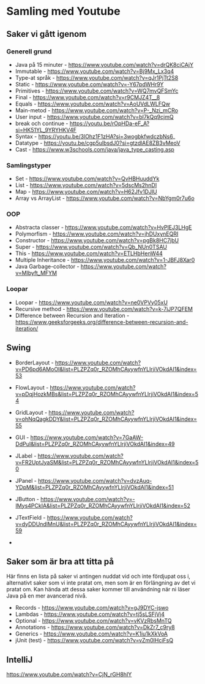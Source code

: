 # Samling med Youtube

## Saker vi gått igenom

### Generell grund
- Java på 15 minuter - https://www.youtube.com/watch?v=drQK8ciCAjY
- Immutable - https://www.youtube.com/watch?v=Bj9Mx_Lx3q4
- Type-at språk - https://www.youtube.com/watch?v=qJr1PjTt2S8
- Static - https://www.youtube.com/watch?v=-Y67pdWHr9Y
- Primitives - https://www.youtube.com/watch?v=WQ7mvQFSmYc
- Final - https://www.youtube.com/watch?v=r9CMJZ4T__8
- Equals - https://www.youtube.com/watch?v=AoUVdLWLFQw
- Main-metod - https://www.youtube.com/watch?v=P-_Nzi_mCRo
- User input - https://www.youtube.com/watch?v=bI7kQq9cjmQ
- break och continue - https://youtu.be/rOpHDa-eF_A?si=HK51YL_9YRYHKV4F
- Syntax - https://youtu.be/3lOhz1F1zHA?si=3wogbkfwdczbNs6_
- Datatype - https://youtu.be/cgp5ulbsdJ0?si=gtzdlAE8ZB3vMeoV
- Cast - https://www.w3schools.com/java/java_type_casting.asp

### Samlingstyper
- Set - https://www.youtube.com/watch?v=QvHBHuuddYk
- List - https://www.youtube.com/watch?v=5dscMs2hnDI
- Map - https://www.youtube.com/watch?v=H62Jfv1DJlU
- Array vs ArrayList - https://www.youtube.com/watch?v=NbYgm0r7u6o

### OOP
- Abstracta classer - https://www.youtube.com/watch?v=HvPlEJ3LHgE
- Polymorfism - https://www.youtube.com/watch?v=jhDUxynEQRI
- Constructor - https://www.youtube.com/watch?v=pgBk8HC7jbU
- Super - https://www.youtube.com/watch?v=Qb_NUn0TSAU
- This - https://www.youtube.com/watch?v=ETLHbHenW44
- Multiple Inheritance - https://www.youtube.com/watch?v=1-JBFJ8Xar0
- Java Garbage-collector - https://www.youtube.com/watch?v=Mlbyft_MFYM

### Loopar
- Loopar - https://www.youtube.com/watch?v=ne0VPVy05xU
- Recursive method - https://www.youtube.com/watch?v=k-7jJP7QFEM
- Difference between Recursion and Iteration - https://www.geeksforgeeks.org/difference-between-recursion-and-iteration/

## Swing
- BorderLayout - https://www.youtube.com/watch?v=PD6pd6AMoOI&list=PLZPZq0r_RZOMhCAyywfnYLlrjiVOkdAI1&index=53
- FlowLayout - https://www.youtube.com/watch?v=pDqjHozkMBs&list=PLZPZq0r_RZOMhCAyywfnYLlrjiVOkdAI1&index=54
- GridLayout - https://www.youtube.com/watch?v=ohNqQagkDDY&list=PLZPZq0r_RZOMhCAyywfnYLlrjiVOkdAI1&index=55

- GUI - https://www.youtube.com/watch?v=7GaAW-DdPuI&list=PLZPZq0r_RZOMhCAyywfnYLlrjiVOkdAI1&index=49
- JLabel - https://www.youtube.com/watch?v=FR2UptJyaSM&list=PLZPZq0r_RZOMhCAyywfnYLlrjiVOkdAI1&index=50
- JPanel - https://www.youtube.com/watch?v=dvzAuq-YDpM&list=PLZPZq0r_RZOMhCAyywfnYLlrjiVOkdAI1&index=51
- JButton - https://www.youtube.com/watch?v=-IMys4PCkIA&list=PLZPZq0r_RZOMhCAyywfnYLlrjiVOkdAI1&index=52
- JTextField - https://www.youtube.com/watch?v=dyDDUndlMnU&list=PLZPZq0r_RZOMhCAyywfnYLlrjiVOkdAI1&index=59
- 
## Saker som är bra att titta på
Här finns en lista på saker vi antingen nuddat vid och inte fördjupat oss i,
alternativt saker som vi inte pratat om, men som är en förlängning av det vi pratat om. Kan hända att dessa saker kommer
till användning när ni läser Java på en mer avancerad nivå.

- Records - https://www.youtube.com/watch?v=gJ9DYC-jswo
- Lambdas - https://www.youtube.com/watch?v=tj5sLSFjVj4
- Optional - https://www.youtube.com/watch?v=vKVzRbsMnTQ
- Annotations - https://www.youtube.com/watch?v=DkZr7_c9ry8
- Generics - https://www.youtube.com/watch?v=K1iu1kXkVoA
- jUnit (test) - https://www.youtube.com/watch?v=vZm0lHciFsQ


## IntelliJ
https://www.youtube.com/watch?v=CjN_rGH8hIY








